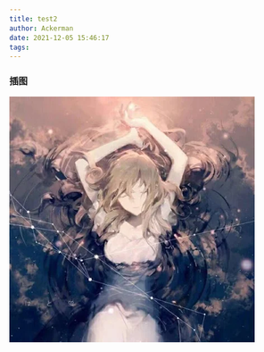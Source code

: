 ```yaml
---
title: test2
author: Ackerman
date: 2021-12-05 15:46:17
tags:
---
```


 

### 插图

![](test2/photo.webp)

